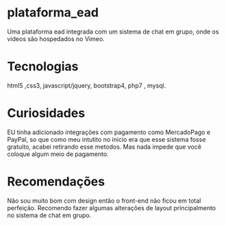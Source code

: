 # plataforma_ead
Uma plataforma ead integrada com um sistema de chat em grupo, onde os videos são hospedados no Vimeo.

# Tecnologias
html5 ,css3, javascript/jquery, bootstrap4, php7 , mysql.

# Curiosidades
EU tinha adicionado integrações com pagamento como MercadoPago e PayPal, so que como meu intutito no inicio era que esse sistema fosse gratuito, acabei retirando esse metodos. Mas nada impede que você coloque algum meio de pagamento.

# Recomendações
Não sou muito bom com design então o front-end não ficou em total perfeição. Recomendo fazer algumas alterações de layout principalmento no sistema de chat em grupo.
